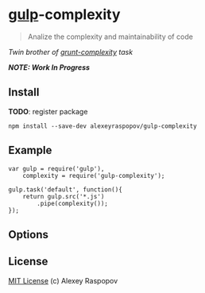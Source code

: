 # [gulp](https://github.com/wearefractal/gulp)-complexity

> Analize the complexity and maintainability of code

*Twin brother of [grunt-complexity](https://github.com/vigetlabs/grunt-complexity) task*

***NOTE: Work In Progress***

## Install

**TODO**: register package

	npm install --save-dev alexeyraspopov/gulp-complexity

## Example

	var gulp = require('gulp'),
		complexity = require('gulp-complexity');

	gulp.task('default', function(){
		return gulp.src('*.js')
			.pipe(complexity());
	});

## Options

## License

[MIT License](http://en.wikipedia.org/wiki/MIT_License) (c) Alexey Raspopov


